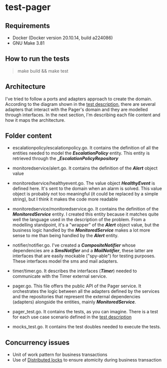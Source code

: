 # test-pager

## Requirements
- Docker (Docker version 20.10.14, build a224086)
- GNU Make 3.81

## How to run the tests
> make build && make test

## Architecture
I've tried to follow a ports and adapters approach to create the domain. According to the diagram shown in the [test description](https://github.com/aircall/technical-test-pager#problem), there are several adapters that interact with the Pager's domain and they are modelled through interfaces. In the next section, I'm describing each file content and how it maps the architecture.

## Folder content
- escalationpolicy/escalationpolicy.go. It contains the definition of all the entities needed to model the **_EscalationPolicy_** entity. This entity is retrieved through the **__EscalationPolicyRepository_**

- monitoredservice/alert.go. It contains the definition of the **_Alert_** object value

- monitoredservice/healthyevent.go. The value object **_HealthyEvent_** is defined here. It's sent to the domain when an alarm is solved. This value object is probably not too meaningful (it could be replaced by a simple string), but I think it makes the code more readable

- monitoredservice/monitoredservice.go. It contains the definition of the **_MonitoredService_** entity. I created this entity because it matches quite well the language used in the description of the problem. From a modelling standpoint, it's a "wrapper" of the **_Alert_** object value, but the business logic handled by the **_MonitoredService_** makes a lot more sense to me than being handled by the **_Alert_** entity.

- notifier/notifier.go. I've created a **_CompositeNotifier_** whose dependencies are a **_SmsNotifier_** and a **_MailNotifier_**, these latter are interfaces that are easily mockable ("spy-able") for testing purposes. These interfaces model the sms and mail adapters.

- timer/timer.go. It describes the interfaces (**_Timer_**) needed to communicate with the Timer external service.

- pager.go. This file offers the public API of the Pager service. It orchestrates the logic between all the adapters defined by the services and the repositories that represent the external dependencies (adapters) alongside the entities, mainly **_MonitoredService_**.

- pager_test.go. It contains the tests, as you can imagine. There is a test for each use case scenario defined in the [test description](https://github.com/aircall/technical-test-pager#use-case-scenarios)

- mocks_test.go. It contains the test doubles needed to execute the tests.

## Concurrency issues
- Unit of work pattern for business transactions
- Use of [Distributed locks](https://redis.io/docs/reference/patterns/distributed-locks/) to ensure atomicity during business transaction